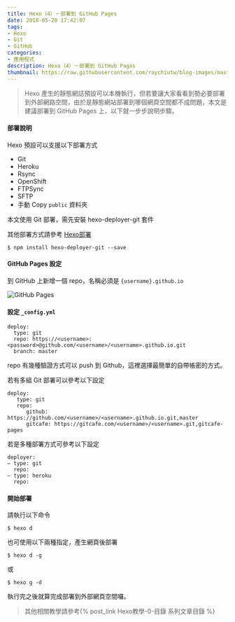 ```yaml
---
title: Hexo（4）－部署到 GitHub Pages
date: 2018-05-20 17:42:07
tags:
- Hexo
- Git
- GitHub
categories:
- 應用程式
description: Hexo（4）－部署到 GitHub Pages
thumbnail: https://raw.githubusercontent.com/raychiutw/blog-images/master/HEXO.jpg
---
```

>Hexo 產生的靜態網誌預設可以本機執行，但若要讓大家看看到勢必要部署到外部網路空間，由於是靜態網站部署到哪個網頁空間都不成問題，本文是建議部署到 GitHub Pages 上，以下就一步步說明步驟。

#### 部署說明

Hexo 預設可以支援以下部署方式

- Git
- Heroku
- Rsync
- OpenShift
- FTPSync
- SFTP
- 手動 Copy ```public``` 資料夾

本文使用 Git 部署，需先安裝 hexo-deployer-git 套件

其他部署方式請參考 [Hexo部署](https://hexo.io/zh-tw/docs/deployment.html)

```
$ npm install hexo-deployer-git --save
```

#### GitHub Pages 設定

到 GitHub 上新增一個 repo，名稱必須是 ```{username}.github.io```

![GitHub Pages](github-pages-1.png "GitHub Pages")

#### 設定 ```_config.yml```

```
deploy:
  type: git
  repo: https://<username>:<password>@github.com/<username>/<username>.github.io.git
  branch: master
```

repo 有幾種驗證方式可以 push 到 Github，這裡選擇最簡單的自帶帳密的方式。

若有多組 Git 部署可以參考以下設定

```
deploy:
   type: git
   repo: 
      github: https://github.com/<username>/<username>.github.io.git,master
      gitcafe: https://gitcafe.com/<username>/<username>.git,gitcafe-pages
```

若是多種部署方式可參考以下設定

```
deployer:
– type: git
  repo:
– type: heroku
  repo:
```

#### 開始部署

請執行以下命令

```
$ hexo d
```

也可使用以下兩種指定，產生網頁後部署

```
$ hexo d -g
```

或

```
$ hexo g -d
```

執行完之後就算完成部署到外部網頁空間囉。

>其他相關教學請參考{% post_link Hexo教學-0-目錄 系列文章目錄 %}